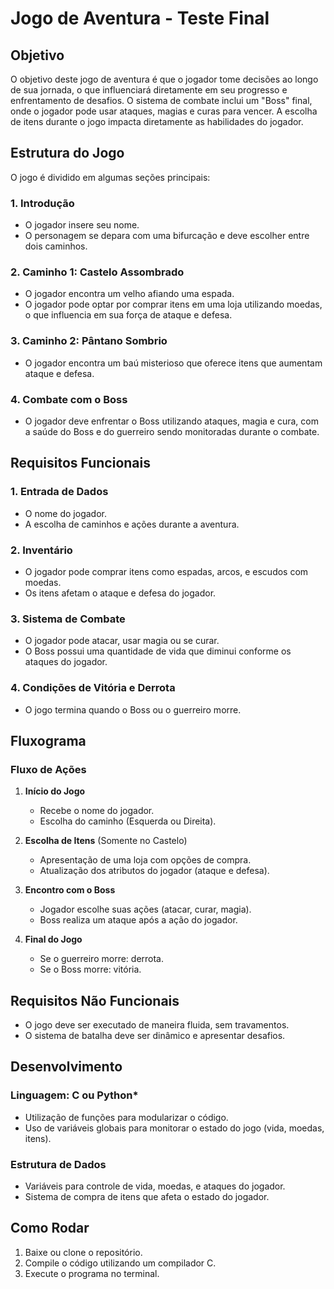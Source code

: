 # Jogo de Aventura - Teste Final

## Objetivo

O objetivo deste jogo de aventura é que o jogador tome decisões ao longo de sua jornada, o que influenciará diretamente em seu progresso e enfrentamento de desafios. O sistema de combate inclui um "Boss" final, onde o jogador pode usar ataques, magias e curas para vencer. A escolha de itens durante o jogo impacta diretamente as habilidades do jogador.

## Estrutura do Jogo

O jogo é dividido em algumas seções principais:

### 1. Introdução

- O jogador insere seu nome.
- O personagem se depara com uma bifurcação e deve escolher entre dois caminhos.

### 2. Caminho 1: Castelo Assombrado

- O jogador encontra um velho afiando uma espada.
- O jogador pode optar por comprar itens em uma loja utilizando moedas, o que influencia em sua força de ataque e defesa.

### 3. Caminho 2: Pântano Sombrio

- O jogador encontra um baú misterioso que oferece itens que aumentam ataque e defesa.

### 4. Combate com o Boss

- O jogador deve enfrentar o Boss utilizando ataques, magia e cura, com a saúde do Boss e do guerreiro sendo monitoradas durante o combate.

## Requisitos Funcionais

### 1. Entrada de Dados

- O nome do jogador.
- A escolha de caminhos e ações durante a aventura.

### 2. Inventário

- O jogador pode comprar itens como espadas, arcos, e escudos com moedas.
- Os itens afetam o ataque e defesa do jogador.

### 3. Sistema de Combate

- O jogador pode atacar, usar magia ou se curar.
- O Boss possui uma quantidade de vida que diminui conforme os ataques do jogador.

### 4. Condições de Vitória e Derrota

- O jogo termina quando o Boss ou o guerreiro morre.

## Fluxograma

### Fluxo de Ações

1. **Início do Jogo**

   - Recebe o nome do jogador.
   - Escolha do caminho (Esquerda ou Direita).

2. **Escolha de Itens** (Somente no Castelo)

   - Apresentação de uma loja com opções de compra.
   - Atualização dos atributos do jogador (ataque e defesa).

3. **Encontro com o Boss**

   - Jogador escolhe suas ações (atacar, curar, magia).
   - Boss realiza um ataque após a ação do jogador.

4. **Final do Jogo**
   - Se o guerreiro morre: derrota.
   - Se o Boss morre: vitória.

## Requisitos Não Funcionais

- O jogo deve ser executado de maneira fluida, sem travamentos.
- O sistema de batalha deve ser dinâmico e apresentar desafios.

## Desenvolvimento

### Linguagem: C ou Python\*

- Utilização de funções para modularizar o código.
- Uso de variáveis globais para monitorar o estado do jogo (vida, moedas, itens).

### Estrutura de Dados

- Variáveis para controle de vida, moedas, e ataques do jogador.
- Sistema de compra de itens que afeta o estado do jogador.

## Como Rodar

1. Baixe ou clone o repositório.
2. Compile o código utilizando um compilador C.
3. Execute o programa no terminal.
